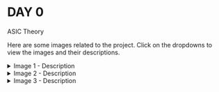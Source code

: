 # DAY 0

ASIC Theory

Here are some images related to the project. Click on the dropdowns to view the images and their descriptions.

<details>
<summary>Image 1 - Description</summary>

![Yosys](path/to/Screenshot from 2023-07-31 09-43-28.png)

Description of image 1 goes here.
</details>

<details>
<summary>Image 2 - Description</summary>

![Iverilog](path/to/Screenshot from 2023-07-31 09-44-32.png)

Description of image 2 goes here.
</details>

<details>
<summary>Image 3 - Description</summary>

![GTKWave](path/to/Screenshot from 2023-07-31 09-44-44.png)

Description of image 3 goes here.
</details>
